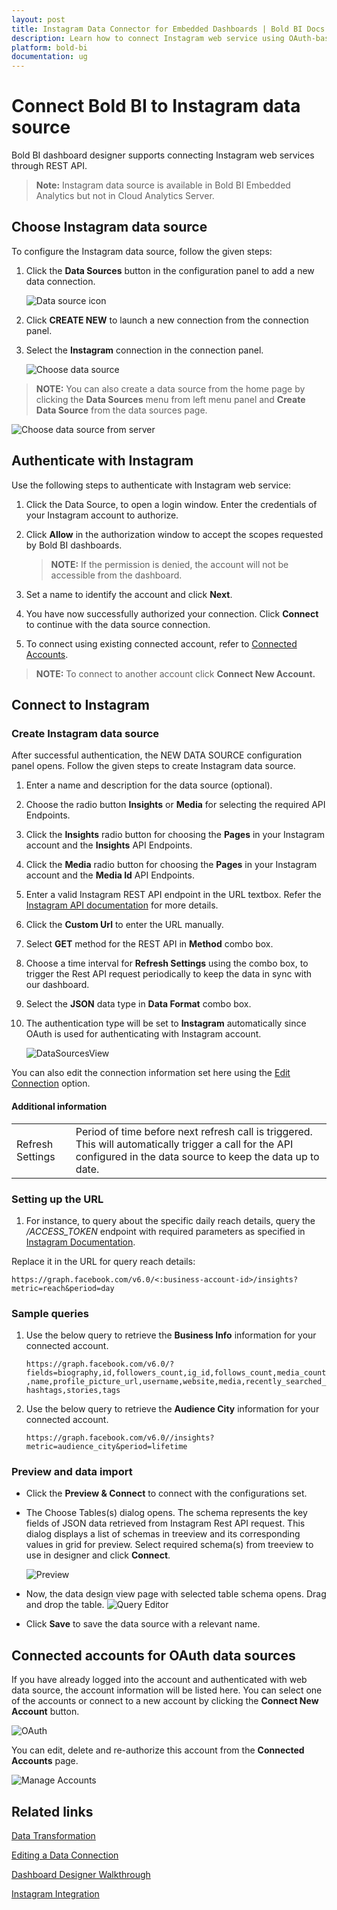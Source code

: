 ```yaml
---
layout: post
title: Instagram Data Connector for Embedded Dashboards | Bold BI Docs
description: Learn how to connect Instagram web service using OAuth-based authentication through REST API with Bold BI to prepare the dashboards and embed them in your app.
platform: bold-bi
documentation: ug
---
```


# Connect Bold BI to Instagram data source
Bold BI dashboard designer supports connecting Instagram web services through REST API. 

> **Note:** Instagram data source is available in Bold BI Embedded Analytics but not in Cloud Analytics Server.

## Choose Instagram data source
To configure the Instagram data source, follow the given steps:
1. Click the **Data Sources** button in the configuration panel to add a new data connection.

   ![Data source icon](/static/assets/working-with-datasource/data-connectors/images/common/DataSourcesIcon.png)

2. Click **CREATE NEW** to launch a new connection from the connection panel.
3. Select the **Instagram** connection in the connection panel.

   ![Choose data source](/static/assets/working-with-datasource/data-connectors/images/Instagram/ChooseDS.png)

> **NOTE:** You can also create a data source from the home page by clicking the **Data Sources** menu from left menu panel and **Create Data Source** from the data sources page.

   ![Choose data source from server](/static/assets/working-with-datasource/data-connectors/images/Instagram/ChooseDS_Server.png)

## Authenticate with Instagram
Use the following steps to authenticate with Instagram web service:

1. Click the Data Source, to open a login window. Enter the credentials of your Instagram account to authorize.
2. Click **Allow** in the authorization window to accept the scopes requested by Bold BI dashboards.

   > **NOTE:** If the permission is denied, the account will not be accessible from the dashboard.

3. Set a name to identify the account and click **Next**. 
4. You have now successfully authorized your connection. Click **Connect** to continue with the data source connection.
5. To connect using existing connected account, refer to [Connected Accounts](/working-with-data-source/data-connectors/instagram/#connected-accounts-for-oauth-data-sources).

> **NOTE:** To connect to another account click **Connect New Account.**


## Connect to Instagram
### Create Instagram data source
After successful authentication, the NEW DATA SOURCE configuration panel opens. Follow the given steps to create Instagram data source.
1. Enter a name and description for the data source (optional).
2. Choose the radio button **Insights** or **Media** for selecting the required API Endpoints.
3. Click the **Insights** radio button for choosing the **Pages** in your Instagram account and the **Insights** API Endpoints.
4. Click the **Media** radio button for choosing the **Pages** in your Instagram account and the **Media Id** API Endpoints.
5. Enter a valid Instagram REST API endpoint in the URL textbox. Refer the [Instagram API documentation](https://developers.facebook.com/docs/instagram-api/#instagram-graph-api) for more details.
6. Click the **Custom Url** to enter the URL manually.   
7. Select **GET** method for the REST API in **Method** combo box.
8. Choose a time interval for **Refresh Settings** using the combo box, to trigger the Rest API request periodically to keep the data in sync with our dashboard.  
9. Select the **JSON** data type in **Data Format** combo box.
10. The authentication type will be set to **Instagram** automatically since OAuth is used for authenticating with Instagram account.

    ![DataSourcesView](/static/assets/working-with-datasource/data-connectors/images/Instagram/DataSourcesView.png)

You can also edit the connection information set here using the [Edit Connection](/working-with-data-source/editing-a-data-connection/) option.

#### Additional information
<table width="600">
<tr>
<td>
Refresh Settings
</td>
<td>
Period of time before next refresh call is triggered. This will automatically trigger a call for the API configured in the data source to keep the data up to date.
</td>
</tr>
</table>

### Setting up the URL
1. For instance, to query about the specific daily reach details, query the <i>/ACCESS_TOKEN</i> endpoint with required parameters as specified in [Instagram Documentation](https://developers.facebook.com/docs/instagram-api/#instagram-graph-api).

Replace it in the URL for query reach details:

`https://graph.facebook.com/v6.0/<:business-account-id>/insights?metric=reach&period=day`

### Sample queries
1. Use the below query to retrieve the **Business Info** information for your connected account.
	
   `https://graph.facebook.com/v6.0/?fields=biography,id,followers_count,ig_id,follows_count,media_count,name,profile_picture_url,username,website,media,recently_searched_hashtags,stories,tags`

2. Use the below query to retrieve the **Audience City** information for your connected account.

   `https://graph.facebook.com/v6.0//insights?metric=audience_city&period=lifetime`

### Preview and data import
* Click the **Preview & Connect** to connect with the configurations set.
* The Choose Tables(s) dialog opens. The schema represents the key fields of JSON data retrieved from Instagram Rest API request. This dialog displays a list of schemas in treeview and its corresponding values in grid for preview. Select required schema(s) from treeview to use in designer and click **Connect**.

   ![Preview](/static/assets/working-with-datasource/data-connectors/images/common/Preview.png)

* Now, the data design view page with selected table schema opens. Drag and drop the table.
   ![Query Editor](/static/assets/working-with-datasource/data-connectors/images/common/QueryEditor.png)

* Click **Save** to save the data source with a relevant name.

## Connected accounts for OAuth data sources
If you have already logged into the account and authenticated with web data source, the account information will be listed here. You can select one of the accounts or connect to a new account by clicking the **Connect New Account** button.

   ![OAuth](/static/assets/working-with-datasource/data-connectors/images/Instagram/OAuthDS.png)

You can edit, delete and re-authorize this account from the **Connected Accounts** page.

   ![Manage Accounts](/static/assets/working-with-datasource/data-connectors/images/Instagram/ManageDS.png)

## Related links

[Data Transformation](/working-with-data-source/transforming-data/joining-table/)

[Editing a Data Connection](/working-with-data-source/editing-a-data-connection/)   

[Dashboard Designer Walkthrough](/getting-started/creating-dashboard/)

[Instagram Integration](https://www.boldbi.com/integrations/instagram)
